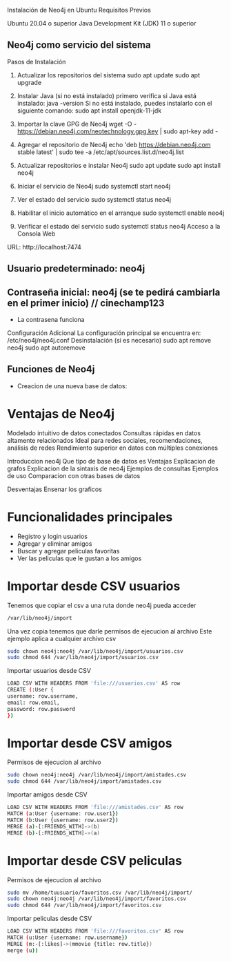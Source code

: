 Instalación de Neo4j en Ubuntu
Requisitos Previos

Ubuntu 20.04 o superior
Java Development Kit (JDK) 11 o superior

## Neo4j como servicio del sistema

Pasos de Instalación

1. Actualizar los repositorios del sistema
   sudo apt update
   sudo apt upgrade

2. Instalar Java (si no está instalado)
   primero verifica si Java está instalado:
   java -version
   Si no está instalado, puedes instalarlo con el siguiente comando:
   sudo apt install openjdk-11-jdk

3. Importar la clave GPG de Neo4j
   wget -O - https://debian.neo4j.com/neotechnology.gpg.key | sudo apt-key add -

4. Agregar el repositorio de Neo4j
   echo 'deb https://debian.neo4j.com stable latest' | sudo tee -a /etc/apt/sources.list.d/neo4j.list

5. Actualizar repositorios e instalar Neo4j
   sudo apt update
   sudo apt install neo4j

6. Iniciar el servicio de Neo4j
   sudo systemctl start neo4j

7. Ver el estado del servicio
   sudo systemctl status neo4j

8. Habilitar el inicio automático en el arranque
   sudo systemctl enable neo4j

9. Verificar el estado del servicio
   sudo systemctl status neo4j
   Acceso a la Consola Web

URL: http://localhost:7474

## Usuario predeterminado: neo4j

## Contraseña inicial: neo4j (se te pedirá cambiarla en el primer inicio) // cinechamp123

- La contrasena funciona

Configuración Adicional
La configuración principal se encuentra en:
/etc/neo4j/neo4j.conf
Desinstalación (si es necesario)
sudo apt remove neo4j
sudo apt autoremove

## Funciones de Neo4j

- Creacion de una nueva base de datos:

# Ventajas de Neo4j

Modelado intuitivo de datos conectados
Consultas rápidas en datos altamente relacionados
Ideal para redes sociales, recomendaciones, análisis de redes
Rendimiento superior en datos con múltiples conexiones

Introduccion neo4j
Que tipo de base de datos es
Ventajas
Explicacion de grafos
Explicacion de la sintaxis de neo4j
Ejemplos de consultas
Ejemplos de uso
Comparacion con otras bases de datos

Desventajas
Ensenar los graficos

# Funcionalidades principales

- Registro y login usuarios
- Agregar y eliminar amigos
- Buscar y agregar peliculas favoritas
- Ver las peliculas que le gustan a los amigos

# Importar desde CSV usuarios

Tenemos que copiar el csv a una ruta donde neo4j pueda acceder

```bash
/var/lib/neo4j/import
```

Una vez copia tenemos que darle permisos de ejecucion al archivo
Este ejemplo aplica a cualquier archivo csv

```bash
sudo chown neo4j:neo4j /var/lib/neo4j/import/usuarios.csv
sudo chmod 644 /var/lib/neo4j/import/usuarios.csv
```

Importar usuarios desde CSV

```bash
LOAD CSV WITH HEADERS FROM 'file:///usuarios.csv' AS row
CREATE (:User {
username: row.username,
email: row.email,
password: row.password
})
```

# Importar desde CSV amigos

Permisos de ejecucion al archivo

```bash
sudo chown neo4j:neo4j /var/lib/neo4j/import/amistades.csv
sudo chmod 644 /var/lib/neo4j/import/amistades.csv
```

Importar amigos desde CSV

```bash
LOAD CSV WITH HEADERS FROM 'file:///amistades.csv' AS row
MATCH (a:User {username: row.user1})
MATCH (b:User {username: row.user2})
MERGE (a)-[:FRIENDS_WITH]->(b)
MERGE (b)-[:FRIENDS_WITH]->(a)

```

# Importar desde CSV peliculas

Permisos de ejecucion al archivo

```bash
sudo mv /home/tuusuario/favoritos.csv /var/lib/neo4j/import/
sudo chown neo4j:neo4j /var/lib/neo4j/import/favoritos.csv
sudo chmod 644 /var/lib/neo4j/import/favoritos.csv
```

Importar peliculas desde CSV

```bash
LOAD CSV WITH HEADERS FROM 'file:///favoritos.csv' AS row
MATCH (u:User {username: row.username})
MERGE (m:-[:likes]->(mmovie {title: row.title})
merge (u))
```
